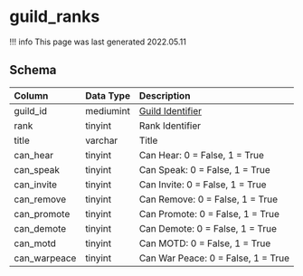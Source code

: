 # guild_ranks

!!! info
	This page was last generated 2022.05.11

## Schema

| Column | Data Type | Description |
| :--- | :--- | :--- |
| guild_id | mediumint | [Guild Identifier](guilds.md) |
| rank | tinyint | Rank Identifier |
| title | varchar | Title |
| can_hear | tinyint | Can Hear: 0 = False, 1 = True |
| can_speak | tinyint | Can Speak: 0 = False, 1 = True |
| can_invite | tinyint | Can Invite: 0 = False, 1 = True |
| can_remove | tinyint | Can Remove: 0 = False, 1 = True |
| can_promote | tinyint | Can Promote: 0 = False, 1 = True |
| can_demote | tinyint | Can Demote: 0 = False, 1 = True |
| can_motd | tinyint | Can MOTD: 0 = False, 1 = True |
| can_warpeace | tinyint | Can War Peace: 0 = False, 1 = True |

